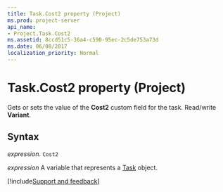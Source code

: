 ```yaml
---
title: Task.Cost2 property (Project)
ms.prod: project-server
api_name:
- Project.Task.Cost2
ms.assetid: 8ccd51c5-36a4-c590-95ec-2c5de753a73d
ms.date: 06/08/2017
localization_priority: Normal
---
```



# Task.Cost2 property (Project)

Gets or sets the value of the  **Cost2** custom field for the task. Read/write **Variant**.


## Syntax

_expression_. `Cost2`

_expression_ A variable that represents a [Task](./Project.Task.md) object.

[!include[Support and feedback](~/includes/feedback-boilerplate.md)]